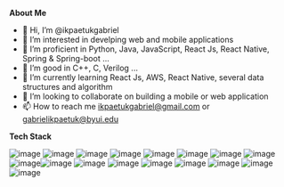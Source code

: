 **About Me**
- 👋 Hi, I’m @ikpaetukgabriel
- 👀 I’m interested in develping web and mobile applications
- 🧰 I’m proficient in Python, Java, JavaScript, React Js, React Native, Spring & Spring-boot ...
- 🔧 I’m good in C++, C, Verilog ... 
- 🌱 I’m currently learning React Js, AWS, React Native, several data structures and algorithm
- 💞️ I’m looking to collaborate on building a mobile or web application
- 📫 How to reach me ikpaetukgabriel@gmail.com or gabrielikpaetuk@byui.edu

**Tech Stack**

![image](https://img.shields.io/badge/Python-FFD43B?style=for-the-badge&logo=python&logoColor=blue) ![image](https://img.shields.io/badge/JavaScript-323330?style=for-the-badge&logo=javascript&logoColor=F7DF1E) ![image](https://img.shields.io/badge/Java-ED8B00?style=for-the-badge&logo=java&logoColor=white) ![image](https://img.shields.io/badge/C%2B%2B-00599C?style=for-the-badge&logo=c%2B%2B&logoColor=white) ![image](https://img.shields.io/badge/C-00599C?style=for-the-badge&logo=c&logoColor=white) ![image](https://img.shields.io/badge/CSS3-1572B6?style=for-the-badge&logo=css3&logoColor=white) ![image](https://img.shields.io/badge/HTML5-E34F26?style=for-the-badge&logo=html5&logoColor=white) ![image](https://img.shields.io/badge/Erlang-A90533?style=for-the-badge&logo=erlang&logoColor=white) ![image](https://img.shields.io/badge/powershell-5391FE?style=for-the-badge&logo=powershell&logoColor=white)![image](https://img.shields.io/badge/Clojure-5881D8?style=for-the-badge&logo=clojure&logoColor=white) ![image](https://img.shields.io/badge/MySQL-005C84?style=for-the-badge&logo=mysql&logoColor=white) ![image](https://img.shields.io/badge/React-20232A?style=for-the-badge&logo=react&logoColor=61DAFB) ![image](https://img.shields.io/badge/React_Native-20232A?style=for-the-badge&logo=react&logoColor=61DAFB) ![image](https://img.shields.io/badge/GIT-E44C30?style=for-the-badge&logo=git&logoColor=white) ![image](https://img.shields.io/badge/GitHub-100000?style=for-the-badge&logo=github&logoColor=white) ![image](https://img.shields.io/badge/Amazon_AWS-FF9900?style=for-the-badge&logo=amazonaws&logoColor=white) ![image]({BadgeURLHere}) 

<!---
ikpaetukgabriel/ikpaetukgabriel is a ✨ special ✨ repository because its `README.md` (this file) appears on your GitHub profile.
You can click the Preview link to take a look at your changes.
--->
